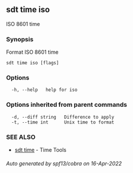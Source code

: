 ## sdt time iso

ISO 8601 time

### Synopsis

Format ISO 8601 time

```
sdt time iso [flags]
```

### Options

```
  -h, --help   help for iso
```

### Options inherited from parent commands

```
  -d, --diff string   Difference to apply
  -t, --time int      Unix time to format
```

### SEE ALSO

* [sdt time](sdt_time.md)	 - Time Tools

###### Auto generated by spf13/cobra on 16-Apr-2022
